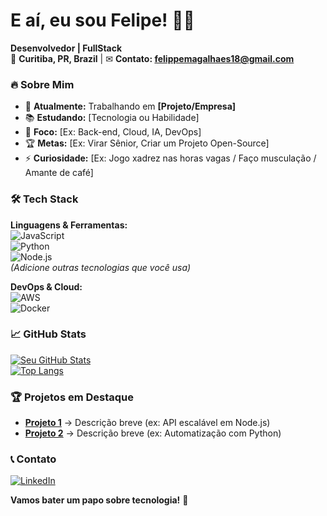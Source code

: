 # E aí, eu sou Felipe! 👨‍💻  

**Desenvolvedor | FullStack**  
📍 **Curitiba, PR, Brazil** | ✉ **Contato: felippemagalhaes18@gmail.com**  

### 🔥 Sobre Mim  
- 💼 **Atualmente:** Trabalhando em **[Projeto/Empresa]**  
- 📚 **Estudando:** [Tecnologia ou Habilidade]  
- 🎯 **Foco:** [Ex: Back-end, Cloud, IA, DevOps]  
- 🏆 **Metas:** [Ex: Virar Sênior, Criar um Projeto Open-Source]  
- ⚡ **Curiosidade:** [Ex: Jogo xadrez nas horas vagas / Faço musculação / Amante de café]  

### 🛠️ Tech Stack  
**Linguagens & Ferramentas:**  
![JavaScript](https://img.shields.io/badge/-JavaScript-F7DF1E?logo=javascript&logoColor=black)  
![Python](https://img.shields.io/badge/-Python-3776AB?logo=python&logoColor=white)  
![Node.js](https://img.shields.io/badge/-Node.js-339933?logo=node.js&logoColor=white)  
*(Adicione outras tecnologias que você usa)*  

**DevOps & Cloud:**  
![AWS](https://img.shields.io/badge/-AWS-232F3E?logo=amazon-aws)  
![Docker](https://img.shields.io/badge/-Docker-2496ED?logo=docker)  

### 📈 GitHub Stats  
[![Seu GitHub Stats](https://github-readme-stats.vercel.app/api?username=SEUUSER&show_icons=true&theme=dracula)](https://github.com/felipemagalhaes18)  
[![Top Langs](https://github-readme-stats.vercel.app/api/top-langs/?username=SEUUSER&layout=compact&theme=dracula)](https://github.com/felipemagalhaes18)  

### 🏆 Projetos em Destaque  
- **[Projeto 1](link)** → Descrição breve (ex: API escalável em Node.js)  
- **[Projeto 2](link)** → Descrição breve (ex: Automatização com Python)  

### 📞 Contato  
[![LinkedIn](https://img.shields.io/badge/-LinkedIn-0077B5?logo=linkedin)](https://linkedin.com/in/felipe-magalhaes-dev)  

**Vamos bater um papo sobre tecnologia!** 💬  
